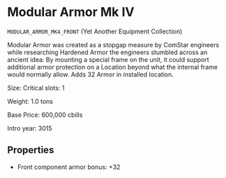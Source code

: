 # Modular Armor Mk IV

`MODULAR_ARMOR_MK4_FRONT` (Yet Another Equipment Collection)

Modular Armor was created as a stopgap measure by ComStar engineers while researching Hardened Armor the engineers stumbled across an ancient idea: By mounting a special frame on the unit, it could support additional armor protection on a Location beyond what the internal frame would normally allow. Adds 32 Armor in installed location.

Size: Critical slots: 1

Weight: 1.0 tons

Base Price: 600,000 cbills

Intro year: 3015

## Properties
* Front component armor bonus: +32 
